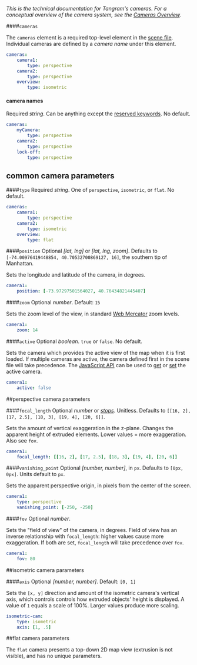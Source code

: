 *This is the technical documentation for Tangram's cameras. For a conceptual overview of the camera system, see the [Cameras Overview](Cameras-Overview.md).*

####`cameras`

The `cameras` element is a required top-level element in the [scene file](scene-file.md). Individual cameras are defined by a *camera name* under this element.
```yaml
cameras:
    camera1:
        type: perspective
    camera2:
        type: perspective
    overview:
        type: isometric
```

#### camera names
Required _string_. Can be anything except the [reserved keywords](yaml.md#reserved-keywords). No default.

```yaml
cameras:
    myCamera:
        type: perspective
    camera2:
        type: perspective
    lock-off:
        type: perspective
```
## common camera parameters

####`type`
Required _string_. One of `perspective`, `isometric`, or `flat`. No default.
```yaml
cameras:
    camera1:
        type: perspective
    camera2:
        type: isometric
    overview:
        type: flat
```

####`position`
Optional _[lat, lng]_ or _[lat, lng, zoom]_. Defaults to `[-74.00976419448854, 40.70532700869127, 16]`, the southern tip of Manhattan.

Sets the longitude and latitude of the camera, in degrees.
```yaml
camera1:
    position: [-73.97297501564027, 40.76434821445407]
```

####`zoom`
Optional _number_. Default: `15`

Sets the zoom level of the view, in standard [Web Mercator](http://en.wikipedia.org/wiki/Web_Mercator) zoom levels.

```yaml
camera1:
    zoom: 14
```

####`active`
Optional _boolean_. `true` or `false`. No default.

Sets the camera which provides the active view of the map when it is first loaded. If multiple cameras are active, the camera defined first in the scene file will take precedence. The [JavaScript API](Javascript-API.md) can be used to [get](Javascript-API.md#get) or [set](Javascript-API.md#set) the active camera.

```yaml
camera1:
    active: false
```

##perspective camera parameters

####`focal_length`
Optional _number_ or _[stops](yaml.md#stops)_. Unitless. Defaults to `[[16, 2], [17, 2.5], [18, 3], [19, 4], [20, 6]]`.

Sets the amount of vertical exaggeration in the z-plane. Changes the apparent height of extruded elements. Lower values = more exaggeration. Also see `fov`.

```yaml
camera1:
    focal_length: [[16, 2], [17, 2.5], [18, 3], [19, 4], [20, 6]]
```
####`vanishing_point`
Optional _[number, number]_, in `px`. Defaults to `[0px, 0px]`. Units default to `px`.

Sets the apparent perspective origin, in pixels from the center of the screen.

```yaml
camera1:
    type: perspective
    vanishing_point: [-250, -250]
```

####`fov`
Optional _number_.

Sets the "field of view" of the camera, in degrees. Field of view has an inverse relationship with `focal_length`: higher values cause more exaggeration. If both are set, `focal_length` will take precedence over `fov`.

```yaml
camera1:
    fov: 80
```

##isometric camera parameters

####`axis`
Optional _[number, number]_. Default: `[0, 1]`

Sets the `[x, y]` direction and amount of the isometric camera's vertical axis, which controls controls how extruded objects' height is displayed. A value of `1` equals a scale of 100%. Larger values produce more scaling.

```yaml
isometric-cam:
    type: isometric
    axis: [1, .5]
```

##flat camera parameters

The `flat` camera presents a top-down 2D map view (extrusion is not visible), and has no unique parameters.
